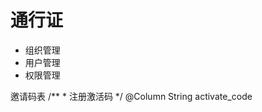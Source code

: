 # 通行证

* 组织管理
* 用户管理
* 权限管理


邀请码表
    /**
     * 注册激活码
     */
    @Column
    String activate_code
